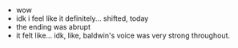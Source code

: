 - wow
- idk i feel like it definitely... shifted, today
- the ending was abrupt
- it felt like... idk, like, baldwin's voice was very strong throughout.